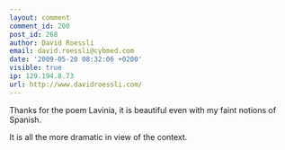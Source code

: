 ```yaml
---
layout: comment
comment_id: 200
post_id: 268
author: David Roessli
email: david.roessli@cybmed.com
date: '2009-05-20 08:32:06 +0200'
visible: true
ip: 129.194.8.73
url: http://www.davidroessli.com/
---
```

Thanks for the poem Lavinia, it is beautiful even with my faint notions of Spanish.

It is all the more dramatic in view of the context.
